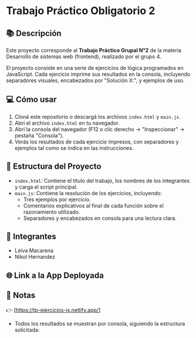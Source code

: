 # Trabajo Práctico Obligatorio 2

## 📚 Descripción

Este proyecto corresponde al **Trabajo Práctico Grupal N°2** de la materia Desarrollo de sistemas web (frontend), realizado por el grupo 4.

El proyecto consiste en una serie de ejercicios de lógica programados en JavaScript. Cada ejercicio imprime sus resultados en la consola, incluyendo separadores visuales, encabezados por "Solución X:", y ejemplos de uso.

## 💻 Cómo usar

1. Cloná este repositorio o descargá los archivos `index.html` y `main.js`.
2. Abrí el archivo `index.html` en tu navegador.
3. Abrí la consola del navegador (F12 o clic derecho → "Inspeccionar" → pestaña "Consola").
4. Verás los resultados de cada ejercicio impresos, con separadores y ejemplos tal como se indica en las instrucciones.

## 🧪 Estructura del Proyecto

- `index.html`: Contiene el título del trabajo, los nombres de los integrantes y carga el script principal.
- `main.js`: Contiene la resolución de los ejercicios, incluyendo:
  - Tres ejemplos por ejercicio.
  - Comentarios explicativos al final de cada función sobre el razonamiento utilizado.
  - Separadores y encabezados en consola para una lectura clara.

## 👥 Integrantes

- Leiva Macarena
- Nikol Hernandez

## 🌐 Link a la App Deployada


## 📌 Notas
👉 [https://tp-ejercicios-js.netlify.app/]

- Todos los resultados se muestran por consola, siguiendo la estructura solicitada:  
